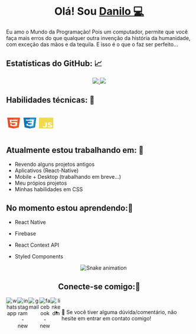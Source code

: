 <div>
 
  <h1 align="center">
    Olá! Sou 
    <a href="https://www.linkedin.com/in/danilo-felipe-625167244">Danilo 💻</a>
  </h1> 

  Eu amo o Mundo da Programação! Pois um computador, permite que você faça mais erros do que qualquer outra invenção da história da   humanidade, com exceção das mãos e da tequila. E isso é o que o faz ser perfeito...

##  Estatísticas do GitHub: 📈

<div align="center">
  <a href="https://github.com/DaniloFelipSantos">
    <img height="150em" src="https://github-readme-stats.vercel.app/api?username=DaniloFelipSantos&count_private=true&include_all_commits=true&show_icons=true&theme=prussian&hide_border=false&show_owner=true"/>
    <img height="150em" src="https://github-readme-stats.vercel.app/api/top-langs/?username=DaniloFelipSantos&theme=prussian&hide_border=false&&layout=compact"/>
  </a>
</div>

## Habilidades técnicas: 💼
<div style="display: inline_block"><br>
  
  <img align="center" alt="Danilo-HTML" height="30" width="40" src="https://raw.githubusercontent.com/devicons/devicon/master/icons/html5/html5-original.svg">
  
  <img align="center" alt="Danilo-CSS" height="30" width="40" src="https://raw.githubusercontent.com/devicons/devicon/master/icons/css3/css3-original.svg">

  <img align="center" alt="Danilo-Js" height="30" width="40" src="https://raw.githubusercontent.com/devicons/devicon/master/icons/javascript/javascript-plain.svg">
</div>

</br>


##  Atualmente estou trabalhando em: 🔭

- Revendo alguns projetos antigos
- Aplicativos (React-Native)
- Mobile + Desktop (trabalhando em breve...)
- Meu própios projetos
- Minhas habilidades em CSS

## No momento estou aprendendo:🌱
- React Native
- Firebase
- React Context API
- Styled Components

  
  <div align="center">
    
  ![Snake animation](https://github.com/danielbped/danielbped/blob/output/github-contribution-grid-snake.svg)
  
</div>

<div align="center"> <h2> Conecte-se comigo:🤝</h2>

<div>
  <a align="center" href="https://wa.me/5584998895666"><img align="left" width="30px" src="https://img.icons8.com/3d-fluency/94/whatsapp.png" alt="whatsapp"/></a>
  
  <a href="https://instagram.com/daniiloosant"><img align="left" width="30px" src="https://img.icons8.com/3d-fluency/94/instagram-new.png" alt="instagram-new"/></a>
  
  <a href="mailto:df278254@gmail.com"><img align="left" width="30px" src="https://img.icons8.com/3d-fluency/94/gmail.png" alt="gmail"/></a>
  
  <a href="https://www.facebook.com/danilo.felipe.395454?mibextid=ZbWKwL"><img align="left" width="30px" src="https://img.icons8.com/fluency/48/facebook-new.png" alt="facebook-new"/></a>
  
  <a href="https://www.linkedin.com/in/danilo-felipe-625167244"><img align="left" width="30px" src="https://img.icons8.com/3d-fluency/94/linkedin.png" alt="linkedin"/></a></br>
</div>
</div>

- 💬 Se você tiver alguma dúvida/comentário, não hesite em entrar em contato comigo!


